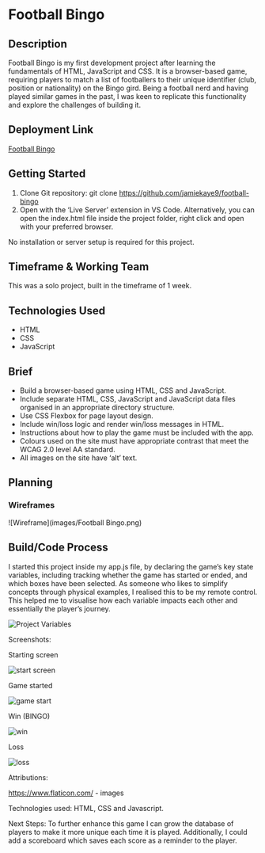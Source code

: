 # Football Bingo

## Description
Football Bingo is my first development project after learning the fundamentals of HTML, JavaScript and CSS. It is a browser-based game, requiring players to match a list of footballers to their unique identifier (club, position or nationality) on the Bingo gird. Being a football nerd and having played similar games in the past, I was keen to replicate this functionality and explore the challenges of building it.

## Deployment Link
[Football Bingo](https://jamiekaye9.github.io/football-bingo/)

## Getting Started
1. Clone Git repository: git clone https://github.com/jamiekaye9/football-bingo
2. Open with the ‘Live Server’ extension in VS Code. Alternatively, you can open the index.html file inside the project folder, right click and open with your preferred browser.

No installation or server setup is required for this project.

## Timeframe & Working Team
This was a solo project, built in the timeframe of 1 week.

## Technologies Used
- HTML
- CSS
- JavaScript

## Brief
- Build a browser-based game using HTML, CSS and JavaScript.
-	Include separate HTML, CSS, JavaScript and JavaScript data files organised in an appropriate directory structure.
-	Use CSS Flexbox for page layout design.
-	Include win/loss logic and render win/loss messages in HTML.
-	Instructions about how to play the game must be included with the app.
-	Colours used on the site must have appropriate contrast that meet the WCAG 2.0 level AA standard.
-	All images on the site have ‘alt’ text.

## Planning
### Wireframes
![Wireframe](images/Football Bingo.png)

## Build/Code Process
I started this project inside my app.js file, by declaring the game’s key state variables, including tracking whether the game has started or ended, and which boxes have been selected. As someone who likes to simplify concepts through physical examples, I realised this to be my remote control. This helped me to visualise how each variable impacts each other and essentially the player’s journey.

![Project Variables]("https://raw.githubusercontent.com/jamiekaye9/football-bingo/refs/heads/main/images/variables.png")






Screenshots:

Starting screen

<img src="https://raw.githubusercontent.com/jamiekaye9/football-bingo/refs/heads/main/images/startscreen.png" alt="start screen">

Game started

<img src="https://raw.githubusercontent.com/jamiekaye9/football-bingo/refs/heads/main/images/gamestart.png" alt="game start">

Win (BINGO)

<img src="https://raw.githubusercontent.com/jamiekaye9/football-bingo/refs/heads/main/images/win.png" alt="win">

Loss

<img src="https://raw.githubusercontent.com/jamiekaye9/football-bingo/refs/heads/main/images/loss.png" alt="loss">

Attributions:

https://www.flaticon.com/ - images

Technologies used: HTML, CSS and Javascript.

Next Steps: To further enhance this game I can grow the database of players to make it more unique each time it is played. Additionally, I could add a scoreboard which saves each score as a reminder to the player.




